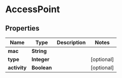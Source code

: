 
# AccessPoint

## Properties
Name | Type | Description | Notes
------------ | ------------- | ------------- | -------------
**mac** | **String** |  | 
**type** | **Integer** |  |  [optional]
**activity** | **Boolean** |  |  [optional]



